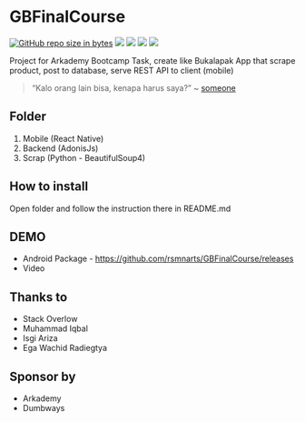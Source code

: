 # GBFinalCourse
[![GitHub repo size in bytes](https://img.shields.io/github/repo-size/badges/shields.svg)](https://github.com/rsmnarts/GBFinalCourse) [![](https://img.shields.io/github/issues/rsmnarts/GBFinalCourse.svg)](https://github.com/rsmnarts/GBFinalCourse) [![](https://img.shields.io/github/forks/rsmnarts/GBFinalCourse.svg)](https://github.com/rsmnarts/GBFinalCourse) [![](https://img.shields.io/github/stars/rsmnarts/GBFinalCourse.svg)](https://github.com/rsmnarts/GBFinalCourse) [![](https://img.shields.io/twitter/url/https/github.com/rsmnarts/GBFinalCourse.svg?style=social)](https://twitter.com/rsmnarts)

Project for Arkademy Bootcamp Task, create like Bukalapak App that scrape product, post to database, serve REST API to client (mobile)

> “Kalo orang lain bisa, kenapa harus saya?” ~ [someone](https://shafou.com)

## Folder
1. Mobile (React Native)
2. Backend (AdonisJs)
3. Scrap (Python - BeautifulSoup4)

## How to install
Open folder and follow the instruction there in README.md

## DEMO
- Android Package - https://github.com/rsmnarts/GBFinalCourse/releases
- Video

## Thanks to
- Stack Overlow
- Muhammad Iqbal
- Isgi Ariza
- Ega Wachid Radiegtya


## Sponsor by
- Arkademy
- Dumbways
